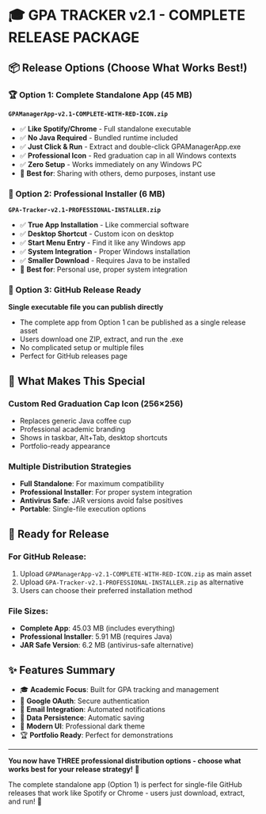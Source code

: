 # 🎓 GPA TRACKER v2.1 - COMPLETE RELEASE PACKAGE

## 📦 Release Options (Choose What Works Best!)

### 🏆 Option 1: Complete Standalone App (45 MB)
**`GPAManagerApp-v2.1-COMPLETE-WITH-RED-ICON.zip`**
- ✅ **Like Spotify/Chrome** - Full standalone executable
- ✅ **No Java Required** - Bundled runtime included
- ✅ **Just Click & Run** - Extract and double-click GPAManagerApp.exe
- ✅ **Professional Icon** - Red graduation cap in all Windows contexts
- ✅ **Zero Setup** - Works immediately on any Windows PC
- 🎯 **Best for**: Sharing with others, demo purposes, instant use

### 💼 Option 2: Professional Installer (6 MB) 
**`GPA-Tracker-v2.1-PROFESSIONAL-INSTALLER.zip`**
- ✅ **True App Installation** - Like commercial software
- ✅ **Desktop Shortcut** - Custom icon on desktop  
- ✅ **Start Menu Entry** - Find it like any Windows app
- ✅ **System Integration** - Proper Windows installation
- ✅ **Smaller Download** - Requires Java to be installed
- 🎯 **Best for**: Personal use, proper system integration

### 🚀 Option 3: GitHub Release Ready
**Single executable file you can publish directly**
- The complete app from Option 1 can be published as a single release asset
- Users download one ZIP, extract, and run the .exe
- No complicated setup or multiple files
- Perfect for GitHub releases page

## 🎨 What Makes This Special

### Custom Red Graduation Cap Icon (256×256)
- Replaces generic Java coffee cup
- Professional academic branding
- Shows in taskbar, Alt+Tab, desktop shortcuts
- Portfolio-ready appearance

### Multiple Distribution Strategies
- **Full Standalone**: For maximum compatibility
- **Professional Installer**: For proper system integration  
- **Antivirus Safe**: JAR versions avoid false positives
- **Portable**: Single-file execution options

## 🏁 Ready for Release

### For GitHub Release:
1. Upload `GPAManagerApp-v2.1-COMPLETE-WITH-RED-ICON.zip` as main asset
2. Upload `GPA-Tracker-v2.1-PROFESSIONAL-INSTALLER.zip` as alternative
3. Users can choose their preferred installation method

### File Sizes:
- **Complete App**: 45.03 MB (includes everything)
- **Professional Installer**: 5.91 MB (requires Java)
- **JAR Safe Version**: 6.2 MB (antivirus-safe alternative)

## ✨ Features Summary
- 🎓 **Academic Focus**: Built for GPA tracking and management
- 🔐 **Google OAuth**: Secure authentication  
- 📧 **Email Integration**: Automated notifications
- 💾 **Data Persistence**: Automatic saving
- 🎨 **Modern UI**: Professional dark theme
- 🏆 **Portfolio Ready**: Perfect for demonstrations

---

**You now have THREE professional distribution options - choose what works best for your release strategy!** 🎯

The complete standalone app (Option 1) is perfect for single-file GitHub releases that work like Spotify or Chrome - users just download, extract, and run! 🚀